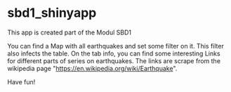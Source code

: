 # sbd1_shinyapp

This app is created part of the Modul SBD1

You can find a Map with all earthquakes and set some filter on it. This filter also infects the table.
On the tab info, you can find some interesting Links for different parts of series on earthquakes. The links are scrape from the wikipedia page "https://en.wikipedia.org/wiki/Earthquake".

Have fun!
